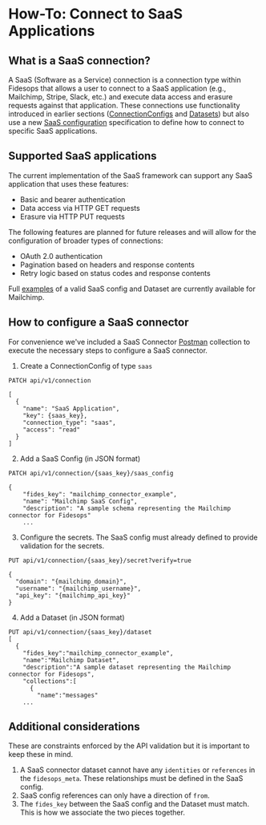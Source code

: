 # How-To: Connect to SaaS Applications

## What is a SaaS connection?

A SaaS (Software as a Service) connection is a connection type within Fidesops that allows a user to connect to a SaaS application (e.g., Mailchimp, Stripe, Slack, etc.) and execute data access and erasure requests against that application. These connections use functionality introduced in earlier sections ([ConnectionConfigs](database_connectors.md#creating-a-connectionconfig-object) and [Datasets](datasets.md)) but also use a new [SaaS configuration](saas_config.md) specification to define how to connect to specific SaaS applications.

## Supported SaaS applications

The current implementation of the SaaS framework can support any SaaS application that uses these features:

- Basic and bearer authentication
- Data access via HTTP GET requests
- Erasure via HTTP PUT requests

The following features are planned for future releases and will allow for the configuration of broader types of connections:

- OAuth 2.0 authentication
- Pagination based on headers and response contents
- Retry logic based on status codes and response contents

Full [examples](https://github.com/ethyca/fidesops/tree/main/data/saas) of a valid SaaS config and Dataset are currently available for Mailchimp.

## How to configure a SaaS connector

For convenience we've included a SaaS Connector [Postman](../postman/using_postman.md) collection to execute the necessary steps to configure a SaaS connector.

1. Create a ConnectionConfig of type `saas`
```
PATCH api/v1/connection

[
  {
    "name": "SaaS Application",
    "key": {saas_key},
    "connection_type": "saas",
    "access": "read"
  }
]
```
2. Add a SaaS Config (in JSON format)
```
PATCH api/v1/connection/{saas_key}/saas_config

{
    "fides_key": "mailchimp_connector_example",
    "name": "Mailchimp SaaS Config",
    "description": "A sample schema representing the Mailchimp connector for Fidesops"
    ...
```
3. Configure the secrets. The SaaS config must already defined to provide validation for the secrets.
```
PUT api/v1/connection/{saas_key}/secret?verify=true

{
  "domain": "{mailchimp_domain}",
  "username": "{mailchimp_username}",
  "api_key": "{mailchimp_api_key}"
}
```
4. Add a Dataset (in JSON format)
```
PUT api/v1/connection/{saas_key}/dataset
[
  {
    "fides_key":"mailchimp_connector_example",
    "name":"Mailchimp Dataset",
    "description":"A sample dataset representing the Mailchimp connector for Fidesops",
    "collections":[
      {
        "name":"messages"
    ...
```

## Additional considerations
These are constraints enforced by the API validation but it is important to keep these in mind.

1. A SaaS connector dataset cannot have any `identities` or `references` in the `fidesops_meta`. These relationships must be defined in the SaaS config.
2. SaaS config references can only have a direction of `from`.
3. The `fides_key` between the SaaS config and the Dataset must match. This is how we associate the two pieces together.